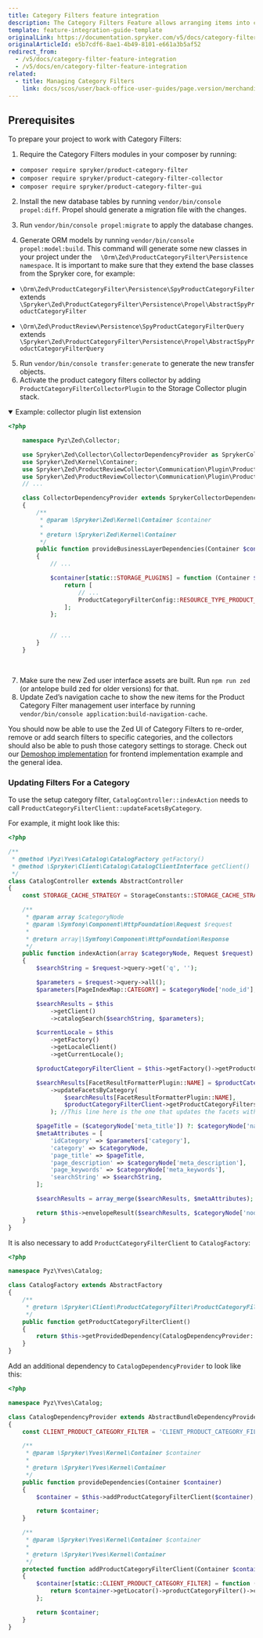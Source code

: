 ```yaml
---
title: Category Filters feature integration
description: The Category Filters Feature allows arranging items into categories and customizing filters. This guide describes how to integrate the feature into your project.
template: feature-integration-guide-template
originalLink: https://documentation.spryker.com/v5/docs/category-filter-feature-integration
originalArticleId: e5b7cdf6-8ae1-4b49-8101-e661a3b5af52
redirect_from:
  - /v5/docs/category-filter-feature-integration
  - /v5/docs/en/category-filter-feature-integration
related:
  - title: Managing Category Filters
    link: docs/scos/user/back-office-user-guides/page.version/merchandising/search-and-filters/managing-category-filters.html
---
```


## Prerequisites
To prepare your project to work with Category Filters:

1. Require the Category Filters modules in your composer by running:
*  `composer require spryker/product-category-filter`
*  `composer require spryker/product-category-filter-collector`
*  `composer require spryker/product-category-filter-gui`

2.  Install the new database tables by running `vendor/bin/console propel:diff`. Propel should generate a
migration file with the changes.
    
3. Run `vendor/bin/console propel:migrate` to apply the database changes.
4. Generate ORM models by running `vendor/bin/console propel:model:build`.
This command will generate some new classes in your project under the `  \Orm\Zed\ProductCategoryFilter\Persistence namespace`.
It is important to make sure that they extend the base classes from the Spryker core, for example:

* `\Orm\Zed\ProductCategoryFilter\Persistence\SpyProductCategoryFilter` extends `\Spryker\Zed\ProductCategoryFilter\Persistence\Propel\AbstractSpyProductCategoryFilter`

* `\Orm\Zed\ProductReview\Persistence\SpyProductCategoryFilterQuery` extends `\Spryker\Zed\ProductCategoryFilter\Persistence\Propel\AbstractSpyProductCategoryFilterQuery`

5. Run `vendor/bin/console transfer:generate` to generate the new transfer objects.
6.  Activate the product category filters collector by adding `ProductCategoryFilterCollectorPlugin` to    the Storage Collector plugin stack.

<details open>
    <summary>Example: collector plugin list extension</summary> 
    
```php
<?php

    namespace Pyz\Zed\Collector;

    use Spryker\Zed\Collector\CollectorDependencyProvider as SprykerCollectorDependencyProvider;
    use Spryker\Zed\Kernel\Container;
    use Spryker\Zed\ProductReviewCollector\Communication\Plugin\ProductReviewCollectorSearchPlugin;
    use Spryker\Zed\ProductReviewCollector\Communication\Plugin\ProductAbstractReviewCollectorStoragePlugin;
    // ...

    class CollectorDependencyProvider extends SprykerCollectorDependencyProvider
    {
        /**
         * @param \Spryker\Zed\Kernel\Container $container
         *
         * @return \Spryker\Zed\Kernel\Container
         */
        public function provideBusinessLayerDependencies(Container $container)
        {
            // ...

            $container[static::STORAGE_PLUGINS] = function (Container $container) {
                return [
                    // ...
                    ProductCategoryFilterConfig::RESOURCE_TYPE_PRODUCT_CATEGORY_FILTER => new ProductCategoryFilterCollectorPlugin(),
                ];
            };


            // ...
        }
    }
```

<br>
</details>

7. Make sure the new Zed user interface assets are built. Run `npm run zed` (or antelope build zed
        for older versions) for that.
8. Update Zed’s navigation cache to show the new items for the Product Category Filter management user interface by running `vendor/bin/console application:build-navigation-cache`.

You should now be able to use the Zed UI of Category Filters to re-order, remove or add search filters to specific categories, and the collectors should also be able to push those category settings to storage.
Check out our [Demoshop implementation](https://github.com/spryker/demoshop) for frontend implementation example and the general idea.

### Updating Filters For a Category
To use the setup category filter, `CatalogController::indexAction` needs to call `ProductCategoryFilterClient::updateFacetsByCategory`.

For example, it might look like this:

```php
<?php

/**
 * @method \Pyz\Yves\Catalog\CatalogFactory getFactory()
 * @method \Spryker\Client\Catalog\CatalogClientInterface getClient()
 */
class CatalogController extends AbstractController
{
    const STORAGE_CACHE_STRATEGY = StorageConstants::STORAGE_CACHE_STRATEGY_INCREMENTAL;

    /**
     * @param array $categoryNode
     * @param \Symfony\Component\HttpFoundation\Request $request
     *
     * @return array|\Symfony\Component\HttpFoundation\Response
     */
    public function indexAction(array $categoryNode, Request $request)
    {
        $searchString = $request->query->get('q', '');

        $parameters = $request->query->all();
        $parameters[PageIndexMap::CATEGORY] = $categoryNode['node_id'];

        $searchResults = $this
            ->getClient()
            ->catalogSearch($searchString, $parameters);

        $currentLocale = $this
            ->getFactory()
            ->getLocaleClient()
            ->getCurrentLocale();

        $productCategoryFilterClient = $this->getFactory()->getProductCategoryFilterClient();

        $searchResults[FacetResultFormatterPlugin::NAME] = $productCategoryFilterClient
            ->updateFacetsByCategory(
                $searchResults[FacetResultFormatterPlugin::NAME],
                $productCategoryFilterClient->getProductCategoryFiltersForCategoryByLocale($parameters[PageIndexMap::CATEGORY], $currentLocale)
            ); //This line here is the one that updates the facets with the category filters.

        $pageTitle = ($categoryNode['meta_title']) ?: $categoryNode['name'];
        $metaAttributes = [
            'idCategory' => $parameters['category'],
            'category' => $categoryNode,
            'page_title' => $pageTitle,
            'page_description' => $categoryNode['meta_description'],
            'page_keywords' => $categoryNode['meta_keywords'],
            'searchString' => $searchString,
        ];

        $searchResults = array_merge($searchResults, $metaAttributes);

        return $this->envelopeResult($searchResults, $categoryNode['node_id']);
    }
}
```

It is also necessary to add `ProductCategoryFilterClient` to `CatalogFactory`:

```php
<?php

namespace Pyz\Yves\Catalog;

class CatalogFactory extends AbstractFactory
{
    /**
     * @return \Spryker\Client\ProductCategoryFilter\ProductCategoryFilterClientInterface
     */
    public function getProductCategoryFilterClient()
    {
        return $this->getProvidedDependency(CatalogDependencyProvider::CLIENT_PRODUCT_CATEGORY_FILTER);
    }
}
```

Add an additional dependency to `CatalogDependencyProvider` to look like this:

```php
<?php

namespace Pyz\Yves\Catalog;

class CatalogDependencyProvider extends AbstractBundleDependencyProvider
{
    const CLIENT_PRODUCT_CATEGORY_FILTER = 'CLIENT_PRODUCT_CATEGORY_FILTER';

    /**
     * @param \Spryker\Yves\Kernel\Container $container
     *
     * @return \Spryker\Yves\Kernel\Container
     */
    public function provideDependencies(Container $container)
    {
        $container = $this->addProductCategoryFilterClient($container);

        return $container;
    }

    /**
     * @param \Spryker\Yves\Kernel\Container $container
     *
     * @return \Spryker\Yves\Kernel\Container
     */
    protected function addProductCategoryFilterClient(Container $container)
    {
        $container[static::CLIENT_PRODUCT_CATEGORY_FILTER] = function (Container $container) {
            return $container->getLocator()->productCategoryFilter()->client();
        };

        return $container;
    }
}
```

<!-- Last review date: Dec 1, 2017 -->

[//]: # (by Ahmed Sabaa)

